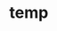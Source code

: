# temp
































































































































































































































































































































































































































































































































































































































































































































































































































































































































































































